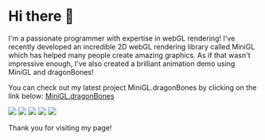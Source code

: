 # Hi there 👋

I'm a passionate programmer with expertise in webGL rendering! I've recently developed an incredible 2D webGL rendering library called MiniGL which has helped many people create amazing graphics. As if that wasn't impressive enough, I've also created a brilliant animation demo using MiniGL and dragonBones!

You can check out my latest project MiniGL.dragonBones by clicking on the link below:
[MiniGL.dragonBones](https://mizy.github.io/MiniGL/demo/dragonBones/eyetrack.html)


![](http://github-profile-summary-cards.vercel.app/api/cards/profile-details?username=mizy&theme=react)
![](http://github-profile-summary-cards.vercel.app/api/cards/repos-per-language?username=mizy&theme=react)
![](http://github-profile-summary-cards.vercel.app/api/cards/most-commit-language?username=mizy&theme=react)
![](http://github-profile-summary-cards.vercel.app/api/cards/stats?username=mizy&theme=react)
![](http://github-profile-summary-cards.vercel.app/api/cards/productive-time?username=mizy&theme=react&utcOffset=8)

Thank you for visiting my page!
